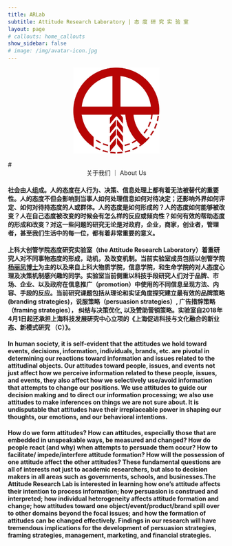 ```yaml
---
title: ARLab
subtitle: Attitude Research Laboratory | 态 度 研 究 实 验 室
layout: page
# callouts: home_callouts
show_sidebar: false
# image: /img/avatar-icon.jpg
---
```

<div align="center"><img src="img/avatar-icon.jpg" width="200" align="center" /></div><br>
# <center> 关于我们 ｜ About Us </center>

#### 社会由人组成。人的态度在人行为、决策、信息处理上都有着无法被替代的重要性。人的态度不但会影响到当事人如何处理信息如何对待决定；还影响外界如何评定、如何对待持态度的人或群体。人的态度是如何形成的？人的态度如何能够被改变？人在自己态度被改变的时候会有怎么样的反应或倾向性？如何有效的帮助态度的形成和改变？对这一些问题的研究无论是对政府，企业，商家，创业者，管理者，甚至我们生活中的每一位，都有着非常重要的意义。

#### 上科大创管学院**态度研究实验室**（the Attitude Research Laboratory）着重研究人对不同事物态度的形成，动机，及改变机制。当前实验室成员包括以创管学院[杨丽凤博士](http://sem.shanghaitech.edu.cn/2018/0702/c3525a28655/page.htm)为主的以及来自上科大物质学院，信息学院，和生命学院的对人态度心理及决策机制感兴趣的同学。实验室当前侧重以科技手段研究人们对于品牌、市场、企业、以及政府在信息推广（promotion）中使用的不同信息呈现方法、内容、手段的反应。当前研究课题包括从理论和实证角度探究建立最有效的品牌策略(branding strategies)，说服策略（persuasion strategies）, 广告措辞策略（framing strategies）， 纠结与决策优化, 以及赞助营销策略。实验室自2018年4月1日起还承担上海科技发展研究中心立项的《上海促进科技与文化融合的新业态、新模式研究 （C）》。

#### In human society, it is self-evident that the attitudes we hold toward events, decisions, information, individuals, brands, etc. are pivotal in determining our reactions toward information and issues related to the attitudinal objects. Our attitudes toward people, issues, and events not just affect how we perceive information related to these people, issues, and events, they also affect how we selectively use/avoid information that attempts to change our positions. We use attitudes to guide our decision making and to direct our information processing; we also use attitudes to make inferences on things we are not sure about. It is undisputable that attitudes have their irreplaceable power in shaping our thoughts, our emotions, and our behavioral intentions.

#### How do we form attitudes? How can attitudes, especially those that are embedded in unspeakable ways, be measured and changed? How do people react (and why) when attempts to persuade them occur? How to facilitate/ impede/interfere attitude formation? How will the possession of one attitude affect the other attitudes? These fundamental questions are all of interests not just to academic researchers, but also to decision makers in all areas such as governments, schools, and businesses.The Attitude Research Lab is interested in learning how one’s attitude affects their intention to process information; how persuasion is construed and interpreted; how individual heterogeneity affects attitude formation and change; how attitudes toward one object/event/product/brand spill over to other domains beyond the focal issues; and how the formation of attitudes can be changed effectively. Findings in our research will have tremendous implications for the development of persuasion strategies, framing strategies, management, marketing, and financial strategies.